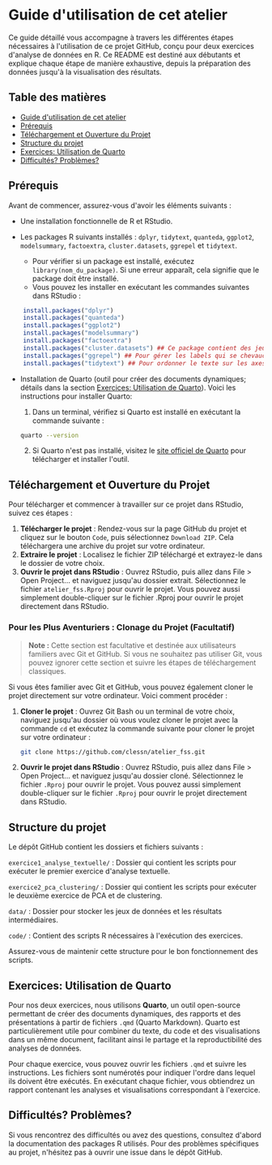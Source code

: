 # Guide d'utilisation de cet atelier

Ce guide détaillé vous accompagne à travers les différentes étapes nécessaires à l'utilisation de ce projet GitHub, conçu pour deux exercices d'analyse de données en R. Ce README est destiné aux débutants et explique chaque étape de manière exhaustive, depuis la préparation des données jusqu'à la visualisation des résultats.

## Table des matières
- [Guide d'utilisation de cet atelier](#guide-dutilisation-de-cet-atelier)
- [Prérequis](#prérequis)
- [Téléchargement et Ouverture du Projet](#téléchargement-et-ouverture-du-projet)
- [Structure du projet](#structure-du-projet)
- [Exercices: Utilisation de Quarto](#exercices-utilisation-de-quarto)
- [Difficultés? Problèmes?](#difficultés-problèmes)

## Prérequis

Avant de commencer, assurez-vous d'avoir les éléments suivants :

- Une installation fonctionnelle de R et RStudio.

- Les packages R suivants installés : `dplyr`, `tidytext`, `quanteda`, `ggplot2`, `modelsummary`, `factoextra`, `cluster.datasets`, `ggrepel` et `tidytext`.
  - Pour vérifier si un package est installé, exécutez `library(nom_du_package)`. Si une erreur apparaît, cela signifie que le package doit être installé.
  - Vous pouvez les installer en exécutant les commandes suivantes dans RStudio :
``` r
    install.packages("dplyr")
    install.packages("quanteda")
    install.packages("ggplot2")
    install.packages("modelsummary")
    install.packages("factoextra")
    install.packages("cluster.datasets") ## Ce package contient des jeux de données pertinents pour faire du clustering
    install.packages("ggrepel") ## Pour gérer les labels qui se chevauchent dans les graphiques
    install.packages("tidytext") ## Pour ordonner le texte sur les axes des graphiques
```

- Installation de Quarto (outil pour créer des documents dynamiques; détails dans la section [Exercices: Utilisation de Quarto](#exercices-utilisation-de-quarto)). Voici les instructions pour installer Quarto:
  
  1. Dans un terminal, vérifiez si Quarto est installé en exécutant la commande suivante :
  ```bash
  quarto --version
  ```
  2. Si Quarto n'est pas installé, visitez le [site officiel de Quarto](https://quarto.org/docs/get-started/) pour télécharger et installer l'outil.

## Téléchargement et Ouverture du Projet

Pour télécharger et commencer à travailler sur ce projet dans RStudio, suivez ces étapes :

1.  **Télécharger le projet** : Rendez-vous sur la page GitHub du projet et cliquez sur le bouton `Code`, puis sélectionnez `Download ZIP`. Cela téléchargera une archive du projet sur votre ordinateur.
2.  **Extraire le projet** : Localisez le fichier ZIP téléchargé et extrayez-le dans le dossier de votre choix.
3.  **Ouvrir le projet dans RStudio** : Ouvrez RStudio, puis allez dans File \> Open Project... et naviguez jusqu'au dossier extrait. Sélectionnez le fichier `atelier_fss.Rproj` pour ouvrir le projet. Vous pouvez aussi simplement double-cliquer sur le fichier .Rproj pour ouvrir le projet directement dans RStudio.

### Pour les Plus Aventuriers : Clonage du Projet (Facultatif)

> **Note :** Cette section est facultative et destinée aux utilisateurs familiers avec Git et GitHub. Si vous ne souhaitez pas utiliser Git, vous pouvez ignorer cette section et suivre les étapes de téléchargement classiques.

Si vous êtes familier avec Git et GitHub, vous pouvez également cloner le projet directement sur votre ordinateur. Voici comment procéder :

1. **Cloner le projet** : Ouvrez Git Bash ou un terminal de votre choix, naviguez jusqu'au dossier où vous voulez cloner le projet avec la commande `cd` et exécutez la commande suivante pour cloner le projet sur votre ordinateur :

    ```bash
    git clone https://github.com/clessn/atelier_fss.git
    ```

2. **Ouvrir le projet dans RStudio** : Ouvrez RStudio, puis allez dans File \> Open Project... et naviguez jusqu'au dossier cloné. Sélectionnez le fichier `.Rproj` pour ouvrir le projet. Vous pouvez aussi simplement double-cliquer sur le fichier `.Rproj` pour ouvrir le projet directement dans RStudio.


## Structure du projet

Le dépôt GitHub contient les dossiers et fichiers suivants :

`exercice1_analyse_textuelle/` : Dossier qui contient les scripts pour exécuter le premier exercice d'analyse textuelle.

`exercice2_pca_clustering/` : Dossier qui contient les scripts pour exécuter le deuxième exercice de PCA et de clustering.

`data/` : Dossier pour stocker les jeux de données et les résultats intermédiaires.

`code/` : Contient des scripts R nécessaires à l'exécution des exercices.

Assurez-vous de maintenir cette structure pour le bon fonctionnement des scripts.

## Exercices: Utilisation de Quarto

Pour nos deux exercices, nous utilisons **Quarto**, un outil open-source permettant de créer des documents dynamiques, des rapports et des présentations à partir de fichiers `.qmd` (Quarto Markdown). Quarto est particulièrement utile pour combiner du texte, du code et des visualisations dans un même document, facilitant ainsi le partage et la reproductibilité des analyses de données.

Pour chaque exercice, vous pouvez ouvrir les fichiers `.qmd` et suivre les instructions. Les fichiers sont numérotés pour indiquer l'ordre dans lequel ils doivent être exécutés. En exécutant chaque fichier, vous obtiendrez un rapport contenant les analyses et visualisations correspondant à l'exercice.

## Difficultés? Problèmes?

Si vous rencontrez des difficultés ou avez des questions, consultez d'abord la documentation des packages R utilisés. Pour des problèmes spécifiques au projet, n'hésitez pas à ouvrir une issue dans le dépôt GitHub.
